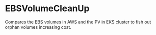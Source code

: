 # EBSVolumeCleanUp
Compares the EBS volumes in AWS and the PV in EKS cluster to fish out orphan volumes increasing cost.
